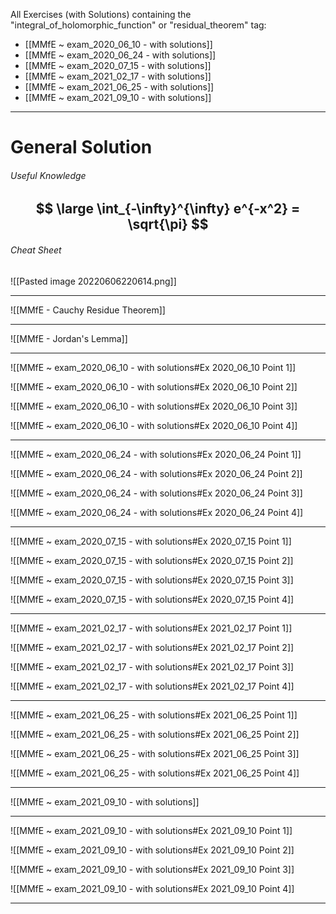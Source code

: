 All Exercises (with Solutions) containing the "integral_of_holomorphic_function" or "residual_theorem" tag:
- [[MMfE ~ exam_2020_06_10 - with solutions]]
- [[MMfE ~ exam_2020_06_24 - with solutions]]
- [[MMfE ~ exam_2020_07_15 - with solutions]]
- [[MMfE ~ exam_2021_02_17 - with solutions]]
- [[MMfE ~ exam_2021_06_25 - with solutions]]
- [[MMfE ~ exam_2021_09_10 - with solutions]]

---
# General Solution
###### Useful Knowledge
$$
\large \int_{-\infty}^{\infty} e^{-x^2} = \sqrt{\pi}
$$
---
###### Cheat Sheet
![[Pasted image 20220606220614.png]]

---
![[MMfE - Cauchy Residue Theorem]]

---
![[MMfE - Jordan's Lemma]]

---
![[MMfE ~ exam_2020_06_10 - with solutions#Ex 2020_06_10 Point 1]]

![[MMfE ~ exam_2020_06_10 - with solutions#Ex 2020_06_10 Point 2]]

![[MMfE ~ exam_2020_06_10 - with solutions#Ex 2020_06_10 Point 3]]

![[MMfE ~ exam_2020_06_10 - with solutions#Ex 2020_06_10 Point 4]]

---
![[MMfE ~ exam_2020_06_24 - with solutions#Ex 2020_06_24 Point 1]]

![[MMfE ~ exam_2020_06_24 - with solutions#Ex 2020_06_24 Point 2]]

![[MMfE ~ exam_2020_06_24 - with solutions#Ex 2020_06_24 Point 3]]

![[MMfE ~ exam_2020_06_24 - with solutions#Ex 2020_06_24 Point 4]]

---
![[MMfE ~ exam_2020_07_15 - with solutions#Ex 2020_07_15 Point 1]]

![[MMfE ~ exam_2020_07_15 - with solutions#Ex 2020_07_15 Point 2]]

![[MMfE ~ exam_2020_07_15 - with solutions#Ex 2020_07_15 Point 3]]

![[MMfE ~ exam_2020_07_15 - with solutions#Ex 2020_07_15 Point 4]]

---
![[MMfE ~ exam_2021_02_17 - with solutions#Ex 2021_02_17 Point 1]]

![[MMfE ~ exam_2021_02_17 - with solutions#Ex 2021_02_17 Point 2]]

![[MMfE ~ exam_2021_02_17 - with solutions#Ex 2021_02_17 Point 3]]

![[MMfE ~ exam_2021_02_17 - with solutions#Ex 2021_02_17 Point 4]]

---
![[MMfE ~ exam_2021_06_25 - with solutions#Ex 2021_06_25 Point 1]]

![[MMfE ~ exam_2021_06_25 - with solutions#Ex 2021_06_25 Point 2]]

![[MMfE ~ exam_2021_06_25 - with solutions#Ex 2021_06_25 Point 3]]


![[MMfE ~ exam_2021_06_25 - with solutions#Ex 2021_06_25 Point 4]]

---
![[MMfE ~ exam_2021_09_10 - with solutions]]

---
![[MMfE ~ exam_2021_09_10 - with solutions#Ex 2021_09_10 Point 1]]

![[MMfE ~ exam_2021_09_10 - with solutions#Ex 2021_09_10 Point 2]]

![[MMfE ~ exam_2021_09_10 - with solutions#Ex 2021_09_10 Point 3]]

![[MMfE ~ exam_2021_09_10 - with solutions#Ex 2021_09_10 Point 4]]

---
